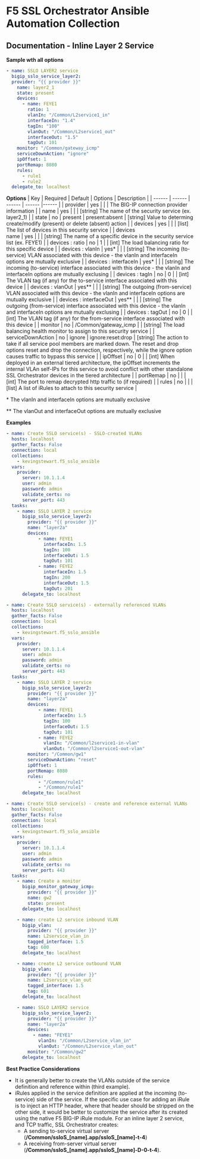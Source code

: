 # F5 SSL Orchestrator Ansible Automation Collection
## Documentation - Inline Layer 2 Service

**Sample wth all options**
```yaml
- name: SSLO LAYER2 service
  bigip_sslo_service_layer2:
  provider: "{{ provider }}"
    name: layer2_1
    state: present
    devices: 
      - name: FEYE1
        ratio: 1
        vlanIn:	"/Common/L2service1_in"
        interfaceIn: "1.4"
        tagIn: "100"
        vlanOut: "/Common/L2service1_out"
        interfaceOut: "1.5"
        tagOut:	101
    monitor: "/Common/gateway_icmp"
    serviceDownAction: "ignore"
    ipOffset: 1
    portRemap: 8080
    rules: 
      - rule1
      - rule2
  delegate_to: localhost
```

**Options**
| Key | Required | Default | Options | Description |
| ------ | ------ | ------ | ------ |------ |
| provider | yes |  |  | The BIG-IP connection provider information |
| name | yes |  |  | [string] The name of the security service (ex. layer2_1) |
| state | no | present | present:absent | [string] Value to determing create/modify (present) or delete (absent) action |
| devices | yes |  |  | [list] The list of devices in this security service |
| devices<br />name | yes |  |  | [string] The name of a specific device in the security service list (ex. FEYE1) |
| devices : ratio | no | 1 |  | [int] The load balancing ratio for this specific device |
| devices : vlanIn | yes* |  |  | [string] The incoming (to-service) VLAN associated with this device - the vlanIn and interfaceIn options are mutually exclusive |
| devices : interfaceIn | yes* |  |  | [string] The incoming (to-service) interface associated with this device - the vlanIn and interfaceIn options are mutually exclusing |
| devices : tagIn | no | 0 |  | [int] The VLAN tag (if any) for the to-service interface associated with this device |
| devices : vlanOut | yes** |  |  | [string] The outgoing (from-service) VLAN associated with this device - the vlanIn and interfaceIn options are mutually exclusive |
| devices : interfaceOut | yes** |  |  | [string] The outgoing (from-service) interface associated with this device - the vlanIn and interfaceIn options are mutually exclusing |
| devices : tagOut | no | 0 |  | [int] The VLAN tag (if any) for the from-service interface associated with this device |
| monitor | no | /Common/gateway_icmp |  | [string] The load balancing health monitor to assign to this security service |
| serviceDownAction | no | ignore | ignore:reset:drop | [string] The action to take if all service pool members are marked down. The reset and drop options reset and drop the connection, respectively, while the ignore option causes traffic to bypass this service |
| ipOffset | no | 0 |  | [int] When deployed in an external tiered architecture, the ipOffset increments the internal VLAn self-IPs for this service to avoid conflict with other standalone SSL Orchestrator devices in the tiered architecture |
| portRemap | no |  |  | [int] The port to remap decrypted http traffic to (if required) |
| rules | no |  |  | [list] A list of iRules to attach to this security service |

\* The vlanIn and interfaceIn options are mutually exclusive

\** The vlanOut and interfaceOut options are mutually exclusive

**Examples**
```YAML
- name: Create SSLO service(s) - SSLO-created VLANs
  hosts: localhost
  gather_facts: False
  connection: local
  collections:
    - kevingstewart.f5_sslo_ansible
  vars: 
    provider:
      server: 10.1.1.4
      user: admin
      password: admin
      validate_certs: no
      server_port: 443
  tasks:
    - name: SSLO LAYER 2 service
      bigip_sslo_service_layer2:
        provider: "{{ provider }}"
        name: "layer2a"
        devices:
            - name: FEYE1
              interfaceIn: 1.5
              tagIn: 100
              interfaceOut: 1.5
              tagOut: 101
            - name: FEYE2
              interfaceIn: 1.5
              tagIn: 200
              interfaceOut: 1.5
              tagOut: 201
      delegate_to: localhost
```
```YAML
- name: Create SSLO service(s) - externally referenced VLANs
  hosts: localhost
  gather_facts: False
  connection: local
  collections:
    - kevingstewart.f5_sslo_ansible
  vars: 
    provider:
      server: 10.1.1.4
      user: admin
      password: admin
      validate_certs: no
      server_port: 443
  tasks:
    - name: SSLO LAYER 2 service
      bigip_sslo_service_layer2:
        provider: "{{ provider }}"
        name: "layer2a"
        devices:
            - name: FEYE1
              interfaceIn: 1.5
              tagIn: 100
              interfaceOut: 1.5
              tagOut: 101
            - name: FEYE2
              vlanIn: "/Common/l2service1-in-vlan"
              vlanOut: "/Common/l2service1-out-vlan"
        monitor: "/Common/gw1"
        serviceDownAction: "reset"
        ipOffset: 1
        portRemap: 8080
        rules:
            - "/Common/rule1"
            - "/Common/rule1"
      delegate_to: localhost
```
```YAML
- name: Create SSLO service(s) - create and reference external VLANs
  hosts: localhost
  gather_facts: False
  connection: local
  collections:
    - kevingstewart.f5_sslo_ansible
  vars: 
    provider:
      server: 10.1.1.4
      user: admin
      password: admin
      validate_certs: no
      server_port: 443
  tasks:
    - name: Create a monitor
      bigip_monitor_gateway_icmp:
        provider: "{{ provider }}"
        name: gw2
        state: present
      delegate_to: localhost

    - name: create L2 service inbound VLAN
      bigip_vlan:
        provider: "{{ provider }}"
        name: L2service_vlan_in
        tagged_interface: 1.5
        tag: 600
      delegate_to: localhost

    - name: create L2 service outbound VLAN
      bigip_vlan:
        provider: "{{ provider }}"
        name: L2service_vlan_out
        tagged_interface: 1.5
        tag: 601
      delegate_to: localhost

    - name: SSLO LAYER2 service
      bigip_sslo_service_layer2:
        provider: "{{ provider }}"
        name: "layer2a"
        devices:
          - name: "FEYE1"
            vlanIn: "/Common/L2service_vlan_in"
            vlanOut: "/Common/L2service_vlan_out"
        monitor: "/Common/gw2"
      delegate_to: localhost
```
**Best Practice Considerations**
- It is generally better to create the VLANs outside of the service definition and reference within (third example).
- iRules applied in the service definition are applied at the incoming (to-service) side of the service. If the specific use case for adding an iRule is to inject an HTTP header, where that header should be stripped on the other side, it would be better to customize the service after its created using the native F5 BIG-IP iRule module. For an inline layer 2 service, and TCP traffic, SSL Orchestrator creates: 
    - A sending to-service virtual server (**/Common/ssloS_[name].app/ssloS_[name]-t-4**)
    - A receiving from-server virtual server (**/Common/ssloS_[name].app/ssloS_[name]-D-0-t-4**).
 





